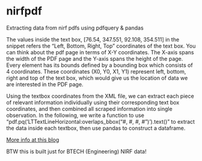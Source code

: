 # nirfpdf

Extracting data from nirf pdfs using pdfquery &amp; pandas

The values inside the text box, [76.54, 347.551, 92.108, 354.511] in the snippet refers the “Left, Bottom, Right, Top” coordinates of the text box.
You can think about the pdf page in terms of X-Y coordinates. The X-axis spans the width of the PDF page and the Y-axis spans the height of the page.
Every element has its bounds defined by a bounding box which consists of 4 coordinates.
These coordinates (X0, Y0, X1, Y1) represent left, bottom, right and top of the text box, which would give us the location of data we are interested in the PDF page.

Using the textbox coordinates from the XML file, we can extract each piece of relevant information individually using their corresponding text box coordinates, 
and then combined all scraped information into single observation. 
In the following, we write a function to use “pdf.pq(‘LTTextLineHorizontal:overlaps_bbox(“#, #, #, #”)’).text()” to extract the data inside each textbox, then use pandas to construct a dataframe.

[More info at this blog](https://towardsdatascience.com/scrape-data-from-pdf-files-using-python-and-pdfquery-d033721c3b28)

BTW this is built just for BTECH (Engineering) NIRF data!
